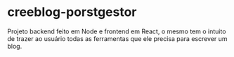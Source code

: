 # creeblog-porstgestor

Projeto backend feito em Node e frontend em  React, o  mesmo tem o intuito de  trazer ao
usuário todas as ferramentas que ele precisa para escrever um blog.